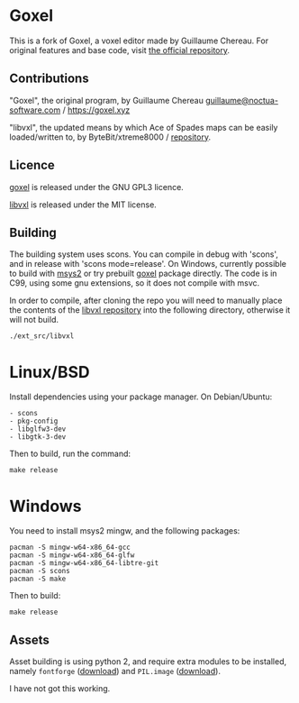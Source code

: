 
Goxel
=====

This is a fork of Goxel, a voxel editor made by Guillaume Chereau.
For original features and base code, visit [the official repository](
https://github.com/guillaumechereau/goxel).

Contributions
------
"Goxel", the original program, by Guillaume Chereau <guillaume@noctua-software.com> / https://goxel.xyz

"libvxl", the updated means by which Ace of Spades maps can be easily loaded/written to, by ByteBit/xtreme8000 / [repository](https://github.com/xtreme8000/libvxl).

Licence
-------

[goxel](https://github.com/guillaumechereau/goxel) is released under the GNU GPL3 licence.

[libvxl](https://github.com/xtreme8000/libvxl) is released under the MIT license.


Building
--------

The building system uses scons.  You can compile in debug with 'scons', and in
release with 'scons mode=release'.  On Windows, currently possible to build
with [msys2](https://www.msys2.org/) or try prebuilt
[goxel](https://packages.msys2.org/base/mingw-w64-goxel) package directly.
The code is in C99, using some gnu extensions, so it does not compile
with msvc.

In order to compile, after cloning the repo you will need to manually place the contents of the [libvxl repository](https://github.com/xtreme8000/libvxl) into the following directory, otherwise it will not build.

    ./ext_src/libvxl


# Linux/BSD

Install dependencies using your package manager.  On Debian/Ubuntu:

    - scons
    - pkg-config
    - libglfw3-dev
    - libgtk-3-dev

Then to build, run the command:

    make release

# Windows

You need to install msys2 mingw, and the following packages:

    pacman -S mingw-w64-x86_64-gcc
    pacman -S mingw-w64-x86_64-glfw
    pacman -S mingw-w64-x86_64-libtre-git
    pacman -S scons
    pacman -S make

Then to build:

    make release

Assets
--------

Asset building is using python 2, and require extra modules to be installed, namely `fontforge` ([download](https://fontforge.org/)) and `PIL.image` ([download](https://github.com/python-pillow/Pillow/releases/tag/8.4.0)).

I have not got this working.